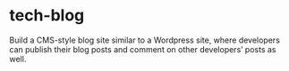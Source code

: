 # tech-blog
Build a CMS-style blog site similar to a Wordpress site, where developers can publish their blog posts and comment on other developers’ posts as well.
